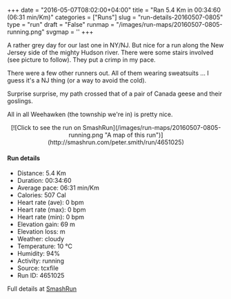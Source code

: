 +++
date = "2016-05-07T08:02:00+04:00"
title = "Ran 5.4 Km in 00:34:60 (06:31 min/Km)"
categories = ["Runs"]
slug = "run-details-20160507-0805"
type = "run"
draft = "False"
runmap = "/images/run-maps/20160507-0805-running.png"
svgmap = '<polyline points="30 67, 19 63, 15 68, 0 93, 9 98, 20 90, 33 94, 37 93, 41 89, 46 79, 65 88, 67 87, 76 82, 78 78, 80 74, 73 70, 75 64, 70 61, 82 45, 76 40, 77 37, 81 32, 92 19, 99 15, 100 14, 96 13, 95 10, 98 7, 93 3, 81 11, 76 16, 68 39, 58 49, 53 59, 50 69, 47 73">'
+++

A rather grey day for our last one in NY/NJ. But nice for a run along the New Jersey side of the mighty Hudson river. There were some stairs involved (see picture to follow).  They put a crimp in my pace.  

There were a few other runners out. All of them wearing sweatsuits ... I guess it's a NJ thing (or a way to avoid the cold). 

Surprise surprise, my path crossed that of a pair of Canada geese and their goslings. 

All in all Weehawken (the township we're in) is pretty nice. 

<!--more-->

<center>
[![Click to see the run on SmashRun](/images/run-maps/20160507-0805-running.png "A map of this run")](http://smashrun.com/peter.smith/run/4651025)
</center>

#### Run details

* Distance: 5.4 Km
* Duration: 00:34:60
* Average pace: 06:31 min/Km
* Calories: 507 Cal
* Heart rate (ave): 0 bpm
* Heart rate (max): 0 bpm
* Heart rate (min): 0 bpm
* Elevation gain: 69 m
* Elevation loss:  m
* Weather: cloudy
* Temperature: 10 &deg;C
* Humidity: 94%
* Activity: running
* Source: tcxfile
* Run ID: 4651025

Full details at [SmashRun](http://smashrun.com/peter.smith/run/4651025)